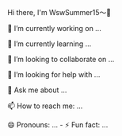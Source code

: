 Hi there, I'm WswSummer15～🌈

🔭 I’m currently working on ... 

🌱 I’m currently learning ... 

👯 I’m looking to collaborate on ... 

🤔 I’m looking for help with ... 

💬 Ask me about ... 

📫 How to reach me: ...

😄 Pronouns: ... - ⚡ Fun fact: ...


